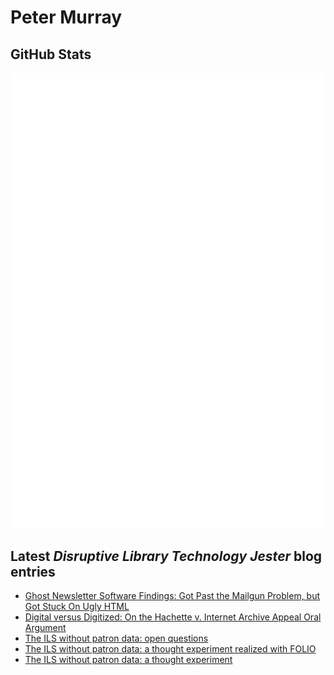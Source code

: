 # Peter Murray

## GitHub Stats
![Metrics](/github-metrics.svg)


## Latest _Disruptive Library Technology Jester_ blog entries
<!-- BLOG-POST-LIST:START -->
- [Ghost Newsletter Software Findings: Got Past the Mailgun Problem, but Got Stuck On Ugly HTML](https://dltj.org/article/ghost-bulk-email-aws-ses/)
- [Digital versus Digitized: On the Hachette v. Internet Archive Appeal Oral Argument](https://dltj.org/article/digital-versus-digitized/)
- [The ILS without patron data: open questions](https://dltj.org/article/ils-without-patron-data-details/)
- [The ILS without patron data: a thought experiment realized with FOLIO](https://dltj.org/article/ils-without-patron-data-folio/)
- [The ILS without patron data: a thought experiment](https://dltj.org/article/ils-without-patron-data/)
<!-- BLOG-POST-LIST:END -->


[LinkedIn]: https://www.linkedin.com/in/datagazetteer "LinkedIn"
[Twitter]: https://twitter.com/DataG "Twitter"
[blog]: https://dltj.org/ "Blog"
